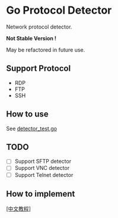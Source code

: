 # Go Protocol Detector

Network protocol detector. 

**Not Stable Version !** 

May be refactored in future use.

## Support Protocol

* RDP
* FTP
* SSH

## How to use

See [detector_test.go](https://github.com/allanpk716/go-protocol-detector/blob/master/detector_test.go)

## TODO

- [ ] Support SFTP detector
- [ ] Support VNC detector
- [ ] Support Telnet detector

## How to implement

[[中文教程]](https://github.com/allanpk716/go-protocol-detector/blob/master/ReadMeThings/readme_cn.md)

